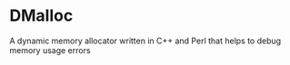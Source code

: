 # DMalloc
A dynamic memory allocator written in C++ and Perl that helps to debug memory usage errors
